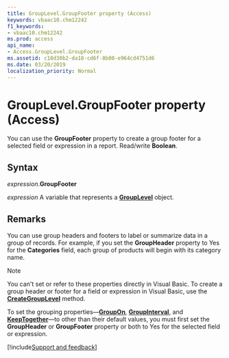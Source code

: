 ```yaml
---
title: GroupLevel.GroupFooter property (Access)
keywords: vbaac10.chm12242
f1_keywords:
- vbaac10.chm12242
ms.prod: access
api_name:
- Access.GroupLevel.GroupFooter
ms.assetid: c10d30b2-da18-cd6f-8b00-e964cd4751d6
ms.date: 03/20/2019
localization_priority: Normal
---
```



# GroupLevel.GroupFooter property (Access)

You can use the **GroupFooter** property to create a group footer for a selected field or expression in a report. Read/write **Boolean**.


## Syntax

_expression_.**GroupFooter**

_expression_ A variable that represents a **[GroupLevel](Access.GroupLevel.md)** object.


## Remarks

You can use group headers and footers to label or summarize data in a group of records. For example, if you set the **GroupHeader** property to Yes for the **Categories** field, each group of products will begin with its category name.

> [!NOTE] 
> You can't set or refer to these properties directly in Visual Basic. To create a group header or footer for a field or expression in Visual Basic, use the **[CreateGroupLevel](Access.Application.CreateGroupLevel.md)** method.

To set the grouping properties—**[GroupOn](Access.GroupLevel.GroupOn.md)**, **[GroupInterval](Access.GroupLevel.GroupInterval.md)**, and **[KeepTogether](Access.GroupLevel.KeepTogether.md)**—to other than their default values, you must first set the **GroupHeader** or **GroupFooter** property or both to Yes for the selected field or expression.




[!include[Support and feedback](~/includes/feedback-boilerplate.md)]